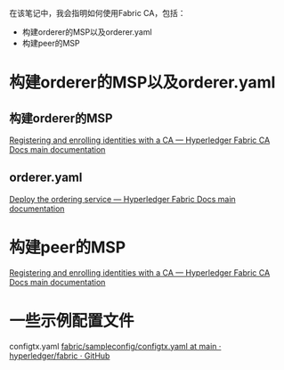 在该笔记中，我会指明如何使用Fabric CA，包括：
- 构建orderer的MSP以及orderer.yaml
- 构建peer的MSP

# 构建orderer的MSP以及orderer.yaml

## 构建orderer的MSP

[Registering and enrolling identities with a CA — Hyperledger Fabric CA Docs main documentation](https://hyperledger-fabric-ca.readthedocs.io/en/latest/deployguide/use_CA.html)
## orderer.yaml

[Deploy the ordering service — Hyperledger Fabric Docs main documentation](https://hyperledger-fabric.readthedocs.io/en/latest/deployorderer/ordererdeploy.html)
# 构建peer的MSP
[Registering and enrolling identities with a CA — Hyperledger Fabric CA Docs main documentation](https://hyperledger-fabric-ca.readthedocs.io/en/latest/deployguide/use_CA.html#create-the-org-msp-needed-to-add-an-org-to-a-channel)


# 一些示例配置文件

configtx.yaml
[fabric/sampleconfig/configtx.yaml at main · hyperledger/fabric · GitHub](https://github.com/hyperledger/fabric/blob/main/sampleconfig/configtx.yaml)